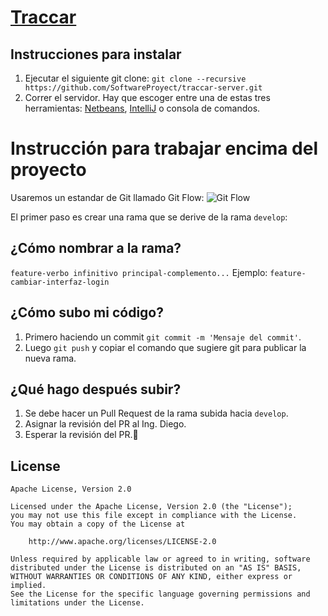 # [Traccar](https://www.traccar.org)

## Instrucciones para instalar

1. Ejecutar el siguiente git clone: `git clone --recursive https://github.com/SoftwareProyect/traccar-server.git`
2. Correr el servidor. Hay que escoger entre una de estas tres herramientas: [Netbeans](https://www.traccar.org/build-in-netbeans/), [IntelliJ](https://www.traccar.org/build-in-intellij-idea/) o consola de comandos.

# Instrucción para trabajar encima del proyecto
Usaremos un estandar de Git llamado Git Flow:
![Git Flow](https://3.bp.blogspot.com/-K7fGmmH0kI8/WkHMyoUy3nI/AAAAAAAACA0/oU4PdlbrD_wMY5qerk4h-Btz4eiZH5zogCLcBGAs/s640/03%2B%25282%2529.png)

El primer paso es crear una rama que se derive de la rama `develop`:

## ¿Cómo nombrar a la rama?
`feature-verbo infinitivo principal-complemento...`
Ejemplo:
`feature-cambiar-interfaz-login`

## ¿Cómo subo mi código?
1. Primero haciendo un commit `git commit -m 'Mensaje del commit'`.
2. Luego `git push` y copiar el comando que sugiere git para publicar la nueva rama.

## ¿Qué hago después subir?
1. Se debe hacer un Pull Request de la rama subida hacia `develop`.
2. Asignar la revisión del PR al Ing. Diego.
3. Esperar la revisión del PR.💪

## License

    Apache License, Version 2.0

    Licensed under the Apache License, Version 2.0 (the "License");
    you may not use this file except in compliance with the License.
    You may obtain a copy of the License at

        http://www.apache.org/licenses/LICENSE-2.0

    Unless required by applicable law or agreed to in writing, software
    distributed under the License is distributed on an "AS IS" BASIS,
    WITHOUT WARRANTIES OR CONDITIONS OF ANY KIND, either express or implied.
    See the License for the specific language governing permissions and
    limitations under the License.
